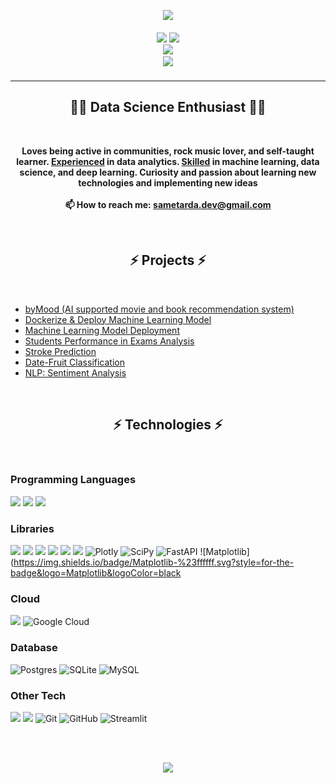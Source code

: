 <p align="center">
    <img src="https://readme-typing-svg.herokuapp.com/?lines=Hello,+There!+👋&center=true&size=30">
</p>

<h5 align="center">
  
  <code><a href="https://www.linkedin.com/in/ardasamet" title="LinkedIn Profile"><img src="https://img.shields.io/badge/LinkedIn-0077B5?style=for-the-badge&logo=linkedin&logoColor=white"></a></code>
  <code><a href="https://leetcode.com/ardasamet/" title="Leetcode Profile"><img  src="https://img.shields.io/badge/-LeetCode-FFA116?style=for-the-badge&logo=LeetCode&logoColor=black"> </a></code>
  <code><a href="https://www.kaggle.com/sametardaerdogan" title="Kaggle"><img  src="https://img.shields.io/badge/Kaggle-20BEFF?style=for-the-badge&logo=Kaggle&logoColor=white"></a></code>
  <code><a href="mailto:sametarda.dev@gmail.com">
    <img src="https://img.shields.io/badge/Gmail-D14836?style=for-the-badge&logo=gmail&logoColor=white"></a></code>
</h5>

<hr>
<div align="center">
<h2>👨‍💻  Data Science Enthusiast  👨‍💻</h2>
</div>

<br>
<div align="center">
<p><b><center>
  Loves being active in communities, rock music lover, and self-taught learner. <u>Experienced</u> in data analytics. <u>Skilled</u> in machine learning, data science, and deep learning. Curiosity and passion about learning new technologies and implementing new ideas
  <br><br>
  📫 How to reach me: <a href="mailto: sametarda.dev@gmail.com">sametarda.dev@gmail.com</a>
</p></b></center>
</div>
 <br>
 
<h2 align="center">⚡ Projects ⚡</h2>
<br>

* [byMood (AI supported movie and book recommendation system)](https://github.com/ardasamett/byMood) 
* [Dockerize & Deploy Machine Learning Model ](https://github.com/ardasamett/Docker-Deploy-ML-Model) 
* [Machine Learning Model Deployment ](https://github.com/ardasamett/ML-Model-Deployment)
* [Students Performance in Exams Analysis ](https://github.com/ardasamett/Students-Performance-In-Exams) 
* [Stroke Prediction ](https://github.com/ardasamett/Stroke-Prediction) 
* [Date-Fruit Classification ](https://github.com/ardasamett/Date-Fruit-Classification-Tuned-XGBoost)
* [NLP: Sentiment Analysis ](https://github.com/ardasamett/NLP-Sentiment-Analysis) 

<br>


<h2 align="center">⚡ Technologies ⚡</h2>
<br>


### Programming Languages
![](https://img.shields.io/badge/Python-3776AB?style=for-the-badge&logo=python&logoColor=white)
![](https://img.shields.io/badge/c++-%2300599C.svg?style=for-the-badge&logo=c%2B%2B&logoColor=white)
![](https://img.shields.io/badge/java-%23ED8B00.svg?style=for-the-badge&logo=java&logoColor=white)



### Libraries

![](https://img.shields.io/badge/Numpy-777BB4?style=for-the-badge&logo=numpy&logoColor=white)
![](https://img.shields.io/badge/Pandas-2C2D72?style=for-the-badge&logo=pandas&logoColor=white)
![](https://img.shields.io/badge/Keras-D00000?style=for-the-badge&logo=Keras&logoColor=white)
![](https://img.shields.io/badge/scikit_learn-F7931E?style=for-the-badge&logo=scikit-learn&logoColor=white)
![](https://img.shields.io/badge/TensorFlow-FF6F00?style=for-the-badge&logo=TensorFlow&logoColor=white)
![](https://img.shields.io/badge/Flask-000000?style=for-the-badge&logo=flask&logoColor=white)
![Plotly](https://img.shields.io/badge/Plotly-%233F4F75.svg?style=for-the-badge&logo=plotly&logoColor=white)
![SciPy](https://img.shields.io/badge/SciPy-%230C55A5.svg?style=for-the-badge&logo=scipy&logoColor=%white)
![FastAPI](https://img.shields.io/badge/FastAPI-005571?style=for-the-badge&logo=fastapi)
![Matplotlib](https://img.shields.io/badge/Matplotlib-%23ffffff.svg?style=for-the-badge&logo=Matplotlib&logoColor=black

### Cloud
![](https://img.shields.io/badge/Amazon_AWS-232F3E?style=for-the-badge&logo=amazon-aws&logoColor=white)
![Google Cloud](https://img.shields.io/badge/GoogleCloud-%234285F4.svg?style=for-the-badge&logo=google-cloud&logoColor=white)

### Database

![Postgres](https://img.shields.io/badge/postgres-%23316192.svg?style=for-the-badge&logo=postgresql&logoColor=white)
![SQLite](https://img.shields.io/badge/sqlite-%2307405e.svg?style=for-the-badge&logo=sqlite&logoColor=white)
![MySQL](https://img.shields.io/badge/mysql-%2300f.svg?style=for-the-badge&logo=mysql&logoColor=white)

### Other Tech
![](https://img.shields.io/badge/docker-%230db7ed.svg?style=for-the-badge&logo=docker&logoColor=white)
![](https://img.shields.io/badge/Heroku-430098?style=for-the-badge&logo=heroku&logoColor=white)
![Git](https://img.shields.io/badge/git-%23F05033.svg?style=for-the-badge&logo=git&logoColor=white)
![GitHub](https://img.shields.io/badge/github-%23121011.svg?style=for-the-badge&logo=github&logoColor=white)
![Streamlit](https://img.shields.io/badge/streamlit-%23FF4B4B.svg?&style=for-the-badge&logo=streamlit&logoColor=white")





<br> <br>

<p align="center">
    <img src="https://readme-typing-svg.herokuapp.com?center=true&vCenter=true&lines=Data+has+a+better+idea">
</p>
